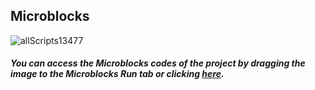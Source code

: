 ## Microblocks
![allScripts13477](https://user-images.githubusercontent.com/112697142/199724433-29aa9fbf-01ad-4c40-b2e1-44ab302bae97.png)



##### You can access the Microblocks codes of the project by dragging the image to the Microblocks Run tab or clicking [here](https://microblocks.fun/run/microblocks.html#scripts=GP%20Scripts%0Adepends%20%27Distance%20%28HC-SR04%29%27%20%27PicoBricks%27%0A%0Aspec%20%27%20%27%20%27forward%27%20%27forward%27%0Ato%20forward%20%7B%0A%20%20pb_set_motor_speed%201%20100%0A%20%20pb_set_motor_speed%202%20100%0A%7D%0A%0Aspec%20%27%20%27%20%27stop%27%20%27stop%27%0Ato%20stop%20%7B%0A%20%20pb_set_motor_speed%201%200%0A%20%20pb_set_motor_speed%202%200%0A%7D%0A%0Aspec%20%27%20%27%20%27turn_left%27%20%27turn_left%27%0Ato%20turn_left%20%7B%0A%20%20pb_set_motor_speed%201%200%0A%20%20pb_set_motor_speed%202%20100%0A%7D%0A%0Aspec%20%27%20%27%20%27turn_right%27%20%27turn_right%27%0Ato%20turn_right%20%7B%0A%20%20pb_set_motor_speed%201%20100%0A%20%20pb_set_motor_speed%202%200%0A%7D%0A%0Ascript%20525%2098%20%7B%0AwhenStarted%0Adistance%20%3D%200%0Aforever%20%7B%0A%20%20distance%20%3D%20%28%27distance%20%28cm%29%27%2015%2014%29%0A%20%20forward%0A%20%20if%20%28distance%20%3C%205%29%20%7B%0A%20%20%20%20stop%0A%20%20%20%20waitMillis%201000%0A%20%20%20%20turn_right%0A%20%20%20%20waitMillis%20500%0A%20%20%20%20distance%20%3D%20%28%27distance%20%28cm%29%27%2015%2014%29%0A%20%20%20%20if%20%28distance%20%3C%205%29%20%7B%0A%20%20%20%20%20%20stop%0A%20%20%20%20%20%20waitMillis%201000%0A%20%20%20%20%20%20turn_left%0A%20%20%20%20%20%20waitMillis%201000%0A%20%20%20%20%7D%0A%20%20%7D%0A%7D%0A%7D%0A%0Ascript%20899%2098%20%7B%0Ato%20forward%20%7B%7D%0A%7D%0A%0Ascript%201199%2098%20%7B%0Ato%20stop%20%7B%7D%0A%7D%0A%0Ascript%20897%20205%20%7B%0Ato%20turn_right%20%7B%7D%0A%7D%0A%0Ascript%201203%20207%20%7B%0Ato%20turn_left%20%7B%7D%0A%7D%0A%0A "here").
